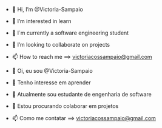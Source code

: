 - 👋 Hi, I’m @Victoria-Sampaio
- 👀 I’m interested in learn
- 🌱 I´m currently a software engineering student
- 💞️ I’m looking to collaborate on projects
- 📫 How to reach me  ==> victoriacossampaio@gmail.com

- 👋 Oi, eu sou @Victoria-Sampaio
- 👀 Tenho interesse em aprender
- 🌱 Atualmente sou estudante de engenharia de software
- 💞️ Estou procurando colaborar em projetos
- 📫 Como me contatar ==> victoriacossampaio@gmail.com

